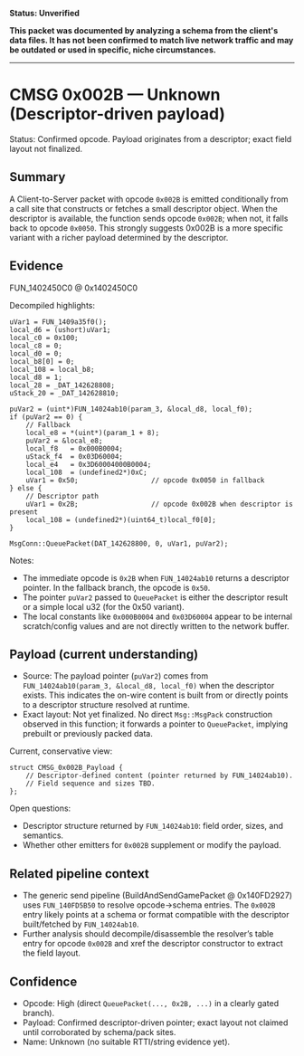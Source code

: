 **Status: Unverified**

**This packet was documented by analyzing a schema from the client's data files. It has not been confirmed to match live network traffic and may be outdated or used in specific, niche circumstances.**

---

# CMSG 0x002B — Unknown (Descriptor-driven payload)

Status: Confirmed opcode. Payload originates from a descriptor; exact field layout not finalized.

## Summary

A Client-to-Server packet with opcode `0x002B` is emitted conditionally from a call site that constructs or fetches a small descriptor object. When the descriptor is available, the function sends opcode `0x002B`; when not, it falls back to opcode `0x0050`. This strongly suggests 0x002B is a more specific variant with a richer payload determined by the descriptor.

## Evidence

FUN_1402450C0 @ 0x1402450C0

Decompiled highlights:
```
uVar1 = FUN_1409a35f0();
local_d6 = (ushort)uVar1;
local_c0 = 0x100;
local_c8 = 0;
local_d0 = 0;
local_b8[0] = 0;
local_108 = local_b8;
local_d8 = 1;
local_28 = _DAT_142628808;
uStack_20 = _DAT_142628810;

puVar2 = (uint*)FUN_14024ab10(param_3, &local_d8, local_f0);
if (puVar2 == 0) {
    // Fallback
    local_e8 = *(uint*)(param_1 + 8);
    puVar2 = &local_e8;
    local_f8   = 0x000B0004;
    uStack_f4  = 0x03D60004;
    local_e4   = 0x3D60004000B0004;
    local_108  = (undefined2*)0xC;
    uVar1 = 0x50;                  // opcode 0x0050 in fallback
} else {
    // Descriptor path
    uVar1 = 0x2B;                  // opcode 0x002B when descriptor is present
    local_108 = (undefined2*)(uint64_t)local_f0[0];
}

MsgConn::QueuePacket(DAT_142628800, 0, uVar1, puVar2);
```

Notes:
- The immediate opcode is `0x2B` when `FUN_14024ab10` returns a descriptor pointer. In the fallback branch, the opcode is `0x50`.
- The pointer `puVar2` passed to `QueuePacket` is either the descriptor result or a simple local u32 (for the 0x50 variant).
- The local constants like `0x000B0004` and `0x03D60004` appear to be internal scratch/config values and are not directly written to the network buffer.

## Payload (current understanding)

- Source: The payload pointer (`puVar2`) comes from `FUN_14024ab10(param_3, &local_d8, local_f0)` when the descriptor exists. This indicates the on-wire content is built from or directly points to a descriptor structure resolved at runtime.
- Exact layout: Not yet finalized. No direct `Msg::MsgPack` construction observed in this function; it forwards a pointer to `QueuePacket`, implying prebuilt or previously packed data.

Current, conservative view:
```
struct CMSG_0x002B_Payload {
    // Descriptor-defined content (pointer returned by FUN_14024ab10).
    // Field sequence and sizes TBD.
};
```

Open questions:
- Descriptor structure returned by `FUN_14024ab10`: field order, sizes, and semantics.
- Whether other emitters for `0x002B` supplement or modify the payload.

## Related pipeline context

- The generic send pipeline (BuildAndSendGamePacket @ 0x140FD2927) uses `FUN_140FD5B50` to resolve opcode→schema entries. The `0x002B` entry likely points at a schema or format compatible with the descriptor built/fetched by `FUN_14024ab10`.
- Further analysis should decompile/disassemble the resolver’s table entry for opcode `0x002B` and xref the descriptor constructor to extract the field layout.

## Confidence

- Opcode: High (direct `QueuePacket(..., 0x2B, ...)` in a clearly gated branch).
- Payload: Confirmed descriptor-driven pointer; exact layout not claimed until corroborated by schema/pack sites.
- Name: Unknown (no suitable RTTI/string evidence yet).
